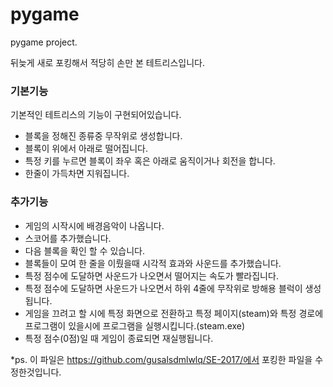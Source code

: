 # pygame
pygame project.


뒤늦게 새로 포킹해서 적당히 손만 본 테트리스입니다.

### 기본기능

기본적인 테트리스의 기능이 구현되어있습니다.

* 블록을 정해진 종류중 무작위로 생성합니다.
* 블록이 위에서 아래로 떨어집니다.
* 특정 키를 누르면 블록이 좌우 혹은 아래로 움직이거나 회전을 합니다.
* 한줄이 가득차면 지워집니다.



### 추가기능

* 게임의 시작시에 배경음악이 나옵니다.
* 스코어를 추가했습니다.
* 다음 블록을 확인 할 수 있습니다.
* 블록들이 모여 한 줄을 이뤘을때 시각적 효과와 사운드를 추가했습니다.
* 특정 점수에 도달하면 사운드가 나오면서 떨어지는 속도가 빨라집니다.
* 특정 점수에 도달하면 사운드가 나오면서 하위 4줄에 무작위로 방해용 블럭이 생성됩니다.
* 게임을 끄려고 할 시에 특정 화면으로 전환하고 특정 페이지(steam)와 특정 경로에 프로그램이 있을시에 프로그램을 실행시킵니다.(steam.exe)
* 특정 점수(0점)일 때 게임이 종료되면 재실행됩니다.


*ps. 이 파일은 https://github.com/gusalsdmlwlq/SE-2017/에서 포킹한 파일을 수정한것입니다.


